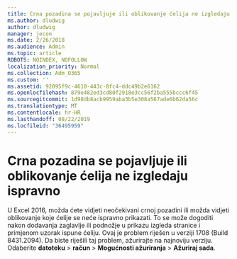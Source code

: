 ```yaml
---
title: Crna pozadina se pojavljuje ili oblikovanje ćelija ne izgledaju ispravno
ms.author: dludwig
author: dludwig
manager: jecon
ms.date: 2/26/2018
ms.audience: Admin
ms.topic: article
ROBOTS: NOINDEX, NOFOLLOW
localization_priority: Normal
ms.collection: Adm_O365
ms.custom: ''
ms.assetid: 92095f9c-4610-443c-8fc4-ddc49b2e6162
ms.openlocfilehash: 879e482ed3cd80f2918e3cc56f2ba555bccc6f45
ms.sourcegitcommit: 1d98db8acb9959aba3b5e308a567ade6b62da56c
ms.translationtype: MT
ms.contentlocale: hr-HR
ms.lasthandoff: 08/22/2019
ms.locfileid: "36495959"
---
```

# <a name="a-black-background-appears-or-cell-formatting-doesnt-look-right"></a>Crna pozadina se pojavljuje ili oblikovanje ćelija ne izgledaju ispravno

U Excel 2016, možda ćete vidjeti neočekivani crnoj pozadini ili možda vidjeti oblikovanje koje ćelije se neće ispravno prikazati. To se može dogoditi nakon dodavanja zaglavlje ili podnožje u prikazu izgleda stranice i primjenom uzorak ispune ćeliju. Ovaj je problem riješen u verziji 1708 (Build 8431.2094). Da biste riješili taj problem, ažurirajte na najnoviju verziju. Odaberite **datoteku** \> **račun** \> **Mogućnosti ažuriranja** \> **Ažuriraj sada**.
  

